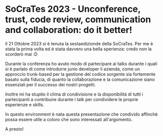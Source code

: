 # SoCraTes 2023 - Unconference, trust, code review, communication and collaboration: do it better!

Il 21 Ottobre 2023 si è tenuta la sestaedizionde della SoCraTes. Per me è stata la prima volta ed è stata davvero una bella sperienza: credo non la scorderò mai :D

Durante la conferenza ho avuto modo di partecipare ai talks durante i quali si è parlato di come introdurre junio developer il azienda, come un approccio trunk-based per la gestione del codice sorgente sia fortemente basato sulla fiducia, di quanto la collaborazione e la comunicazione siano essenziali per il successo dei nostri progetti.

Inoltre mi ha stupito il clima di condivisione e la disponibilità di tutti i partecipanti a contribuire durante i talk per condividere le proprie esperienze e skills.

In questo environment è nata questa presentazione che condivido affinchè possa essere utile a coloro che sono interessati all'argomento.

A presto!
